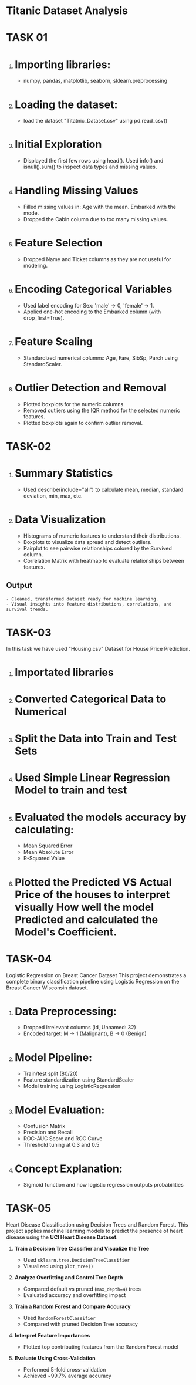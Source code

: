 # Titanic Dataset Analysis

# TASK 01

1. # Importing libraries:
    - numpy, pandas, matplotlib, seaborn, sklearn.preprocessing
2. # Loading the dataset:
    - load the dataset "Titatnic_Dataset.csv" using pd.read_csv()
3. # Initial Exploration
    - Displayed the first few rows using head().
        Used info() and isnull().sum() to inspect data types and missing values.

4.  # Handling Missing Values
    - Filled missing values in:
        Age with the mean.
        Embarked with the mode.
    - Dropped the Cabin column due to too many missing values.

5. # Feature Selection
    - Dropped Name and Ticket columns as they are not useful for modeling.

6.  # Encoding Categorical Variables
    - Used label encoding for Sex: 'male' → 0, 'female' → 1.
    - Applied one-hot encoding to the Embarked column (with drop_first=True).

7.  # Feature Scaling
    - Standardized numerical columns: Age, Fare, SibSp, Parch using StandardScaler.

8.  # Outlier Detection and Removal
    - Plotted boxplots for the numeric columns.
    - Removed outliers using the IQR method for the selected numeric features.
    - Plotted boxplots again to confirm outlier removal.

# TASK-02

1.  # Summary Statistics
    - Used describe(include="all") to calculate mean, median, standard deviation, min, max, etc.

2.  # Data Visualization
    - Histograms of numeric features to understand their distributions.
    - Boxplots to visualize data spread and detect outliers.
    - Pairplot to see pairwise relationships colored by the Survived column.
    - Correlation Matrix with heatmap to evaluate relationships between features.

## Output
    - Cleaned, transformed dataset ready for machine learning.
    - Visual insights into feature distributions, correlations, and survival trends.

# TASK-03

In this task we have used "Housing.csv" Dataset for House Price Prediction.

1.  # Importated libraries 
2.  # Converted Categorical Data to Numerical
2.  # Split the Data into Train and Test Sets
3.  # Used Simple Linear Regression Model to train and test 
4.  # Evaluated the models accuracy by calculating:
    - Mean Squared Error
    - Mean Absolute Error
    - R-Squared Value
5.  # Plotted the Predicted VS Actual Price of the houses to interpret visually How well the model Predicted and calculated the Model's Coefficient.


# TASK-04
Logistic Regression on Breast Cancer Dataset
This project demonstrates a complete binary classification pipeline using Logistic Regression on the Breast Cancer Wisconsin dataset.

1.  # Data Preprocessing:
    - Dropped irrelevant columns (id, Unnamed: 32)
    - Encoded target: M → 1 (Malignant), B → 0 (Benign)

2.  # Model Pipeline:
    - Train/test split (80/20)
    - Feature standardization using StandardScaler
    - Model training using LogisticRegression
3.  # Model Evaluation:
    - Confusion Matrix
    - Precision and Recall
    - ROC-AUC Score and ROC Curve
    - Threshold tuning at 0.3 and 0.5
4.  # Concept Explanation:
    - Sigmoid function and how logistic regression outputs probabilities

# TASK-05

Heart Disease Classification using Decision Trees and Random Forest.
This project applies machine learning models to predict the presence of heart disease using the **UCI Heart Disease Dataset**.


1. **Train a Decision Tree Classifier and Visualize the Tree**  
   - Used `sklearn.tree.DecisionTreeClassifier`  
   - Visualized using `plot_tree()`

2. **Analyze Overfitting and Control Tree Depth**  
   - Compared default vs pruned (`max_depth=4`) trees  
   - Evaluated accuracy and overfitting impact

3. **Train a Random Forest and Compare Accuracy**  
   - Used `RandomForestClassifier`  
   - Compared with pruned Decision Tree accuracy

4. **Interpret Feature Importances**  
   - Plotted top contributing features from the Random Forest model

5. **Evaluate Using Cross-Validation**  
   - Performed 5-fold cross-validation  
   - Achieved ~99.7% average accuracy
